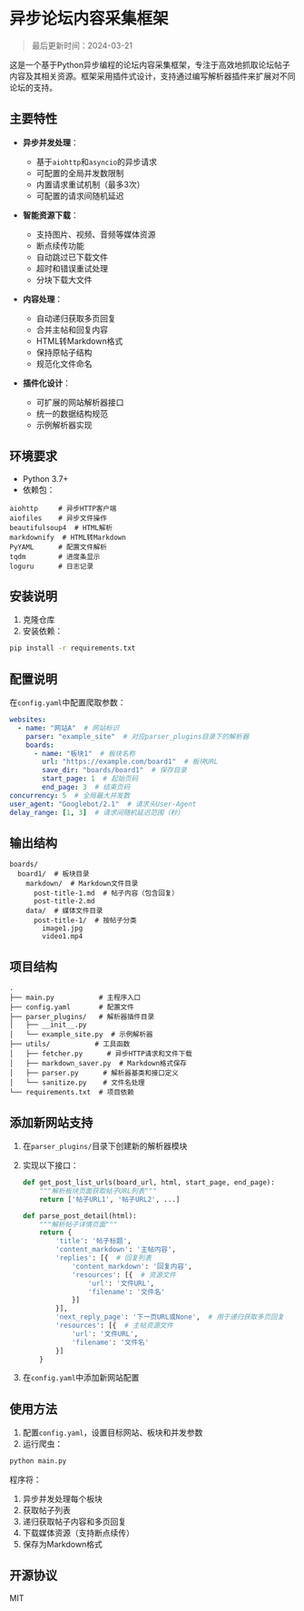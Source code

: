 # 异步论坛内容采集框架

> 最后更新时间：2024-03-21

这是一个基于Python异步编程的论坛内容采集框架，专注于高效地抓取论坛帖子内容及其相关资源。框架采用插件式设计，支持通过编写解析器插件来扩展对不同论坛的支持。

## 主要特性

- **异步并发处理**：
  - 基于`aiohttp`和`asyncio`的异步请求
  - 可配置的全局并发数限制
  - 内置请求重试机制（最多3次）
  - 可配置的请求间随机延迟

- **智能资源下载**：
  - 支持图片、视频、音频等媒体资源
  - 断点续传功能
  - 自动跳过已下载文件
  - 超时和错误重试处理
  - 分块下载大文件

- **内容处理**：
  - 自动递归获取多页回复
  - 合并主帖和回复内容
  - HTML转Markdown格式
  - 保持原帖子结构
  - 规范化文件命名

- **插件化设计**：
  - 可扩展的网站解析器接口
  - 统一的数据结构规范
  - 示例解析器实现

## 环境要求

- Python 3.7+
- 依赖包：
```
aiohttp     # 异步HTTP客户端
aiofiles    # 异步文件操作
beautifulsoup4  # HTML解析
markdownify  # HTML转Markdown
PyYAML      # 配置文件解析
tqdm        # 进度条显示
loguru      # 日志记录
```

## 安装说明

1. 克隆仓库
2. 安装依赖：
```bash
pip install -r requirements.txt
```

## 配置说明

在`config.yaml`中配置爬取参数：

```yaml
websites:
  - name: "网站A"  # 网站标识
    parser: "example_site"  # 对应parser_plugins目录下的解析器
    boards:
      - name: "板块1"  # 板块名称
        url: "https://example.com/board1"  # 板块URL
        save_dir: "boards/board1"  # 保存目录
        start_page: 1  # 起始页码
        end_page: 3  # 结束页码
concurrency: 5  # 全局最大并发数
user_agent: "Googlebot/2.1"  # 请求头User-Agent
delay_range: [1, 3]  # 请求间随机延迟范围（秒）
```

## 输出结构

```
boards/
  board1/  # 板块目录
    markdown/  # Markdown文件目录
      post-title-1.md  # 帖子内容（包含回复）
      post-title-2.md
    data/  # 媒体文件目录
      post-title-1/  # 按帖子分类
        image1.jpg
        video1.mp4
```

## 项目结构

```
.
├── main.py           # 主程序入口
├── config.yaml       # 配置文件
├── parser_plugins/   # 解析器插件目录
│   ├── __init__.py
│   └── example_site.py  # 示例解析器
├── utils/           # 工具函数
│   ├── fetcher.py      # 异步HTTP请求和文件下载
│   ├── markdown_saver.py  # Markdown格式保存
│   ├── parser.py      # 解析器基类和接口定义
│   └── sanitize.py    # 文件名处理
└── requirements.txt  # 项目依赖
```

## 添加新网站支持

1. 在`parser_plugins/`目录下创建新的解析器模块
2. 实现以下接口：
   ```python
   def get_post_list_urls(board_url, html, start_page, end_page):
       """解析板块页面获取帖子URL列表"""
       return ['帖子URL1', '帖子URL2', ...]

   def parse_post_detail(html):
       """解析帖子详情页面"""
       return {
           'title': '帖子标题',
           'content_markdown': '主帖内容',
           'replies': [{  # 回复列表
               'content_markdown': '回复内容',
               'resources': [{  # 资源文件
                   'url': '文件URL',
                   'filename': '文件名'
               }]
           }],
           'next_reply_page': '下一页URL或None',  # 用于递归获取多页回复
           'resources': [{  # 主帖资源文件
               'url': '文件URL',
               'filename': '文件名'
           }]
       }
   ```

3. 在`config.yaml`中添加新网站配置

## 使用方法

1. 配置`config.yaml`，设置目标网站、板块和并发参数
2. 运行爬虫：
```bash
python main.py
```

程序将：
1. 异步并发处理每个板块
2. 获取帖子列表
3. 递归获取帖子内容和多页回复
4. 下载媒体资源（支持断点续传）
5. 保存为Markdown格式

## 开源协议

MIT